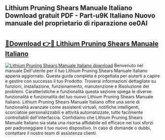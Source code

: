 ## Lithium Pruning Shears Manuale Italiano Download gratuit PDF - Part-u9K Italiano Nuovo manuale del proprietario di riparazione oe0Al

# <h2><a href="http://dfgvs8v.blite.top/?on=Lithium+Pruning+Shears+Manuale+Italiano">🔗Download 👉🔴 Lithium Pruning Shears Manuale Italiano</a></h2>

[![Lithium Pruning Shears Manuale Italiano download](https://i.imgur.com/lujVjoI.png)](http://dfgvs8v.blite.top/?on=Lithium+Pruning+Shears+Manuale+Italiano)
Benvenuto nel manuale Dell'utente per il tuo Lithium Pruning Shears Manuale Italiano appena aggiornato. Questa guida completa è progettata per aiutarti a capire e gestire con successo il tuo Prodotto. Troverai informazioni dettagliate su funzioni, installazione, funzionamento, manutenzione e Risoluzione dei problemi. Caratteristiche e funzionalità questa sezione spiega le diverse funzionalità e funzionalità del tuo nuovo Lithium Pruning Shears Manuale Italiano. Lithium Pruning Shears Manuale Italiano offre una serie di funzionalità avanzate come assistenti virtuali, notifiche intelligenti, scorciatoie personalizzabili e attività automatizzate, tutte facilmente controllabili dall'interfaccia. Confidiamo che Lithium Pruning Shears Manuale Italiano sia stata una risorsa affidabile ed efficace nei tuoi sforzi per padroneggiare il tuo nuovo dispositivo. In caso di domande o dubbi, contattare il nostro team di assistenza clienti.
